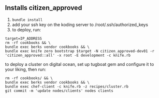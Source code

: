 Installs citizen_approved
---

1. ```bundle install```
2. add your ssh key on the koding server to /root/.ssh/authorized_keys
3. to deploy, run:
```
target=IP_ADDRESS
rm -rf cookbooks && \
bundle exec berks vendor cookbooks && \
bundle exec knife zero bootstrap $target -N citizen_approved-dev01 -r 'citizen_approved::all' -x root -E development -c knife.rb
```


to deploy a cluster on digital ocean, set up tugboat gem and configure it to your liking, then run:
```
rm -rf cookbooks/ && \
bundle exec berks vendor cookbooks && \
bundle exec chef-client -c knife.rb -z recipes/cluster.rb
git commit -m 'update nodes/clients' nodes clients
```
